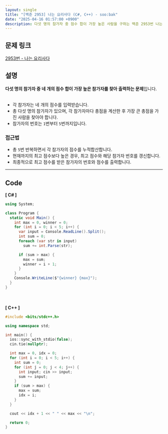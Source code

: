 ```yaml
---
layout: single
title: "[백준 2953] 나는 요리사다 (C#, C++) - soo:bak"
date: "2025-04-16 01:57:00 +0900"
description: 다섯 명의 참가자 중 점수 합이 가장 높은 사람을 구하는 백준 2953번 나는 요리사다 문제의 C# 및 C++ 풀이 및 해설
---
```


## 문제 링크
[2953번 - 나는 요리사다](https://www.acmicpc.net/problem/2953)

## 설명
**다섯 명의 참가자 중 네 개의 점수 합이 가장 높은 참가자를 찾아 출력하는 문제**입니다.<br>
<br>

- 각 참가자는 네 개의 점수를 입력받습니다.<br>
- 총 다섯 명의 참가자가 있으며, 각 참가자마다 총점을 계산한 후 가장 큰 총점을 가진 사람을 찾아야 합니다.<br>
- 참가자의 번호는 `1`번부터 `5`번까지입니다.<br>

### 접근법
- 총 `5`번 반복하면서 각 참가자의 점수를 누적합산합니다.<br>
- 현재까지의 최고 점수보다 높은 경우, 최고 점수와 해당 참가자 번호를 갱신합니다.<br>
- 최종적으로 최고 점수를 받은 참가자의 번호와 점수를 출력합니다.<br>

---

## Code
<b>[ C# ] </b>
<br>

```csharp
using System;

class Program {
  static void Main() {
    int max = 0, winner = 0;
    for (int i = 0; i < 5; i++) {
      var input = Console.ReadLine().Split();
      int sum = 0;
      foreach (var str in input)
        sum += int.Parse(str);

      if (sum > max) {
        max = sum;
        winner = i + 1;
      }
    }
    Console.WriteLine($"{winner} {max}");
  }
}
```

<br><br>
<b>[ C++ ] </b>
<br>

```cpp
#include <bits/stdc++.h>

using namespace std;

int main() {
  ios::sync_with_stdio(false);
  cin.tie(nullptr);

  int max = 0, idx = 0;
  for (int i = 0; i < 5; i++) {
    int sum = 0;
    for (int j = 0; j < 4; j++) {
      int input; cin >> input;
      sum += input;
    }
    if (sum > max) {
      max = sum;
      idx = i;
    }
  }

  cout << idx + 1 << " " << max << "\n";

  return 0;
}
```

